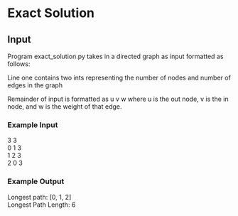 <h1>Exact Solution</h1>
<h2>Input</h2>

<p>Program exact_solution.py takes in a directed graph as input formatted as follows:</p>
<p>Line one contains two ints representing the number of nodes and number of edges in the graph</p>
<p>Remainder of input is formatted as u v w where u is the out node, v is the in node, and w is the weight of that edge.</p>

<h3>Example Input</h3>
<p>
3 3<br>
0 1 3<br>
1 2 3<br>
2 0 3
</p>
<h3>Example Output</h3>
<p>
Longest path: [0, 1, 2]<br>
Longest Path Length: 6
</p>